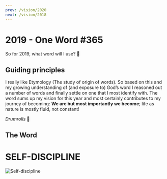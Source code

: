 ```yaml
---
prev: /vision/2020
next: /vision/2018
---
```


# 2019 - One Word #365

So for 2019, what word will I use? :thinking:

## Guiding principles

I really like Etymology (The study of origin of words). So based on this and my growing understanding of (and exposure to) God’s word I reasoned out a number of words and finally settle on one that I most identify with. The word sums up my vision for this year and most certainly contributes to my journey of becoming: **We are but most importantly we become**; life as nature is mostly fluid, not constant!

_Drumrolls_ :drum:

## The Word

<div class="center">
  <h1>SELF-DISCIPLINE</h1>
</div>

![Self-discipline](../../.vuepress/public/images/2019.png)
